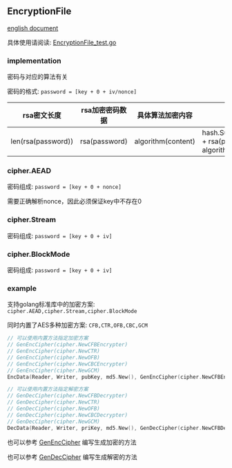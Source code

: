 ## EncryptionFile

[english document](README.md)

具体使用请阅读: [EncryptionFile_test.go](EncryptionFile_test.go)

### implementation

密码与对应的算法有关

密码的格式: `password = [key + 0 + iv/nonce]`

| rsa密文长度            | rsa加密密码数据     | 具体算法加密内容           | 校验值                                                               |
|--------------------|---------------|--------------------|-------------------------------------------------------------------|
| len(rsa(password)) | rsa(password) | algorithm(content) | hash.Sum(len(rsa(password)) + rsa(password) + algorithm(content)) |

### cipher.AEAD

密码组成: `password = [key + 0 + nonce]`

需要正确解析nonce，因此必须保证key中不存在0

### cipher.Stream

密码组成: `password = [key + 0 + iv]`

### cipher.BlockMode

密码组成: `password = [key + 0 + iv]`

### example

支持golang标准库中的加密方案: `cipher.AEAD,cipher.Stream,cipher.BlockMode`

同时内置了AES多种加密方案: `CFB,CTR,OFB,CBC,GCM`

```go
// 可以使用内置方法指定加密方案
// GenEncCipher(cipher.NewCFBEncrypter)
// GenEncCipher(cipher.NewCTR)
// GenEncCipher(cipher.NewOFB)
// GenEncCipher(cipher.NewCBCEncrypter)
// GenEncCipher(cipher.NewGCM)
EncData(Reader, Writer, pubKey, md5.New(), GenEncCipher(cipher.NewCFBEncrypter))

// 可以使用内置方法指定解密方案
// GenDecCipher(cipher.NewCFBDecrypter)
// GenDecCipher(cipher.NewCTR)
// GenDecCipher(cipher.NewOFB)
// GenDecCipher(cipher.NewCBCDecrypter)
// GenDecCipher(cipher.NewGCM)
DecData(Reader, Writer, priKey, md5.New(), GenDecCipher(cipher.NewCFBDecrypter))
```

也可以参考 [GenEncCipher](EncryptionFile.go#GenEncCipher) 编写生成加密的方法

也可以参考 [GenDecCipher](EncryptionFile.go#GenDecCipher) 编写生成解密的方法
